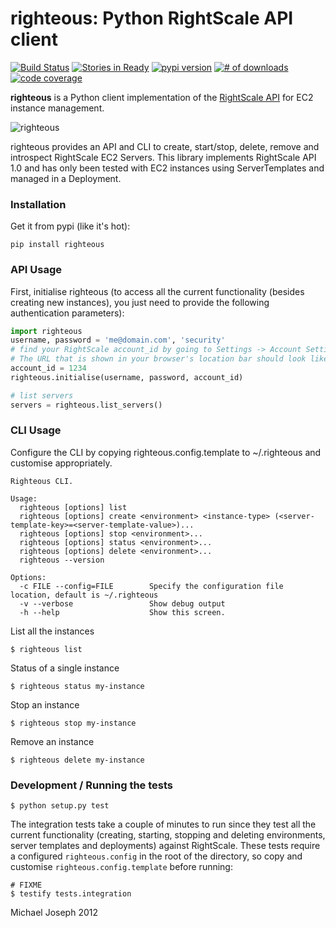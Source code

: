 # righteous: Python RightScale API client

[![Build Status](https://secure.travis-ci.org/michaeljoseph/righteous.png)](http://travis-ci.org/michaeljoseph/righteous)
[![Stories in Ready](https://badge.waffle.io/michaeljoseph/righteous.png?label=ready)](https://waffle.io/michaeljoseph/righteous)
[![pypi version](https://badge.fury.io/py/righteous.png)](http://badge.fury.io/py/righteous)
[![# of downloads](https://pypip.in/d/righteous/badge.png)](https://crate.io/packages/righteous?version=latest)
[![code coverage](https://coveralls.io/repos/michaeljoseph/righteous/badge.png?branch=master)](https://coveralls.io/r/michaeljoseph/righteous?branch=master)

**righteous** is a Python client implementation of the [RightScale API](http://support.rightscale.com/15-References/RightScale_API_Reference_Guide) for EC2 instance management.

![righteous](https://github.com/michaeljoseph/righteous/raw/master/resources/righteous.jpg)

righteous provides an API and CLI to create, start/stop, delete, remove and introspect RightScale EC2 Servers.
This library implements RightScale API 1.0 and has only been tested with EC2 instances using ServerTemplates and managed in a Deployment.

### Installation

Get it from pypi (like it's hot):

    pip install righteous

### API Usage

First, initialise righteous (to access all the current functionality (besides creating new instances), you just need to provide the following authentication parameters):

```python
import righteous
username, password = 'me@domain.com', 'security'
# find your RightScale account_id by going to Settings -> Account Settings in the RightScale Dashboard
# The URL that is shown in your browser's location bar should look like the following: https://my.rightscale.com/accounts/1234.
account_id = 1234
righteous.initialise(username, password, account_id)

# list servers
servers = righteous.list_servers()
```

### CLI Usage

Configure the CLI by copying righteous.config.template to ~/.righteous
and customise appropriately.
	
	Righteous CLI.
	
	Usage:
	  righteous [options] list
	  righteous [options] create <environment> <instance-type> (<server-template-key>=<server-template-value>)...
	  righteous [options] stop <environment>...
	  righteous [options] status <environment>...
	  righteous [options] delete <environment>...
	  righteous --version
	
	Options:
	  -c FILE --config=FILE        Specify the configuration file location, default is ~/.righteous
	  -v --verbose                 Show debug output          
	  -h --help                    Show this screen.

List all the instances

    $ righteous list
    
Status of a single instance

    $ righteous status my-instance

Stop an instance

    $ righteous stop my-instance

Remove an instance

    $ righteous delete my-instance


### Development / Running the tests

    $ python setup.py test

The integration tests take a couple of minutes to run since they test all the current functionality (creating, starting, stopping and deleting environments, server templates and deployments)
against RightScale.
These tests require a configured `righteous.config` in the root of the directory, so copy and customise `righteous.config.template` before running:

    # FIXME
    $ testify tests.integration 


Michael Joseph 2012
